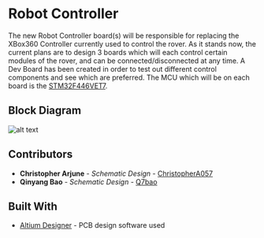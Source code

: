 # Robot Controller

The new Robot Controller board(s) will be responsible for replacing the XBox360 Controller currently used to control the rover. As it stands now, the current plans are to design 3 boards which will each control certain modules of the rover, and can be connected/disconnected at any time. A Dev Board has been created in order to test out different control components and see which are preferred. The MCU which will be on each board is the [STM32F446VET7](https://www.st.com/resource/en/datasheet/stm32f446re.pdf).


## Block Diagram

![alt text](https://github.com/uwrobotics/MarsRover2020-PCB/blob/master/Projects/Robot%20Controller/Controller_Block_Diagram.png)


## Contributors

* **Christopher Arjune** - *Schematic Design* - [ChristopherA057](https://github.com/ChristopherA057)
* **Qinyang Bao** - *Schematic Design* - [Q7bao](https://github.com/qinyang-bao)

## Built With

* [Altium Designer](https://www.altium.com/) - PCB design software used
